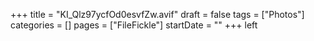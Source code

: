 +++
title = "KI_Qlz97ycfOd0esvfZw.avif"
draft = false
tags = ["Photos"]
categories = []
pages = ["FileFickle"]
startDate = ""
+++
left
